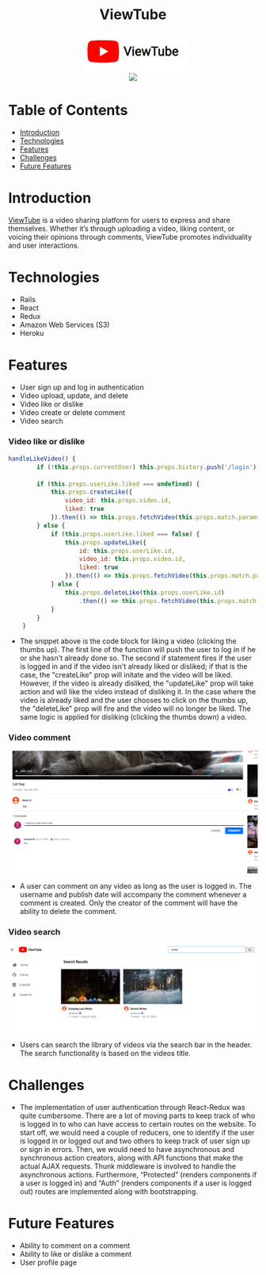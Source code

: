 <h1 align="center">ViewTube</h1>

<div align="center">
   <a href="https://kb-viewtube.herokuapp.com/">
      <img src="./app/assets/images/logo.png">
   </a>
</div>

<div align="center">
   <a href="https://kb-viewtube.herokuapp.com/">
      <img src="./app/assets/images/view-tube-splash-page-02.png">
   </a>
</div>

# Table of Contents
* <a href="#introduction">Introduction</a>
* <a href="#technologies">Technologies</a>
* <a href="#features">Features</a>
* <a href="#challenges">Challenges</a>
* <a href="#futurefeatures">Future Features</a>

<div id="introduction"></div>

# Introduction
[ViewTube](https://kb-viewtube.herokuapp.com/) is a video sharing platform for users to express and share themselves. Whether it’s through uploading a video, liking content, or voicing their opinions through comments, ViewTube promotes individuality and user interactions.

<div id="technologies"></div>

# Technologies
-	Rails
-	React
-	Redux
-	Amazon Web Services (S3)
-	Heroku

<div id="features"></div>

# Features
-	User sign up and log in authentication
-	Video upload, update, and delete
-  Video like or dislike
-  Video create or delete comment
-  Video search

<h3>Video like or dislike</h3>

```javascript
handleLikeVideo() {
        if (!this.props.currentUser) this.props.history.push('/login');

        if (this.props.userLike.liked === undefined) {
            this.props.createLike({
                video_id: this.props.video.id,
                liked: true
            }).then(() => this.props.fetchVideo(this.props.match.params.videoId))
        } else {
            if (this.props.userLike.liked === false) {
                this.props.updateLike({
                    id: this.props.userLike.id,
                    video_id: this.props.video.id,
                    liked: true
                }).then(() => this.props.fetchVideo(this.props.match.params.videoId))
            } else {
                this.props.deleteLike(this.props.userLike.id)
                    .then(() => this.props.fetchVideo(this.props.match.params.videoId))
            }
        }
    }
```

- The snippet above is the code block for liking a video (clicking the thumbs up). The first line of the function will push the user to log in if he or she hasn't already done so. The second if statement fires if the user is logged in and if the video isn't already liked or disliked; if that is the case, the "createLike" prop will initate and the video will be liked. However, if the video is already disliked, the "updateLike" prop will take action and will like the video instead of disliking it. In the case where the video is already liked and the user chooses to click on the thumbs up, the "deleteLike" prop will fire and the video will no longer be liked. The same logic is applied for disliking (clicking the thumbs down) a video.

<h3>Video comment</h3>

<img src="./app/assets/images/view-tube-video-show-page.png">

- A user can comment on any video as long as the user is logged in. The username and publish date will accompany the comment whenever a comment is created. Only the creator of the comment will have the ability to delete the comment.

<h3>Video search</h3>

<img src="./app/assets/images/view-tube-search-bar.png">

- Users can search the library of videos via the search bar in the header. The search functionality is based on the videos title.

<div id="challenges"></div>

# Challenges
-	The implementation of user authentication through React-Redux was quite cumbersome. There are a lot of moving parts to keep track of who is logged in to who can have access to certain routes on the website. To start off, we would need a couple of reducers, one to identify if the user is logged in or logged out and two others to keep track of user sign up or sign in errors. Then, we would need to have asynchronous and synchronous action creators, along with API functions that make the actual AJAX requests. Thunk middleware is involved to handle the asynchronous actions. Furthermore, “Protected” (renders components if a user is logged in) and “Auth” (renders components if a user is logged out) routes are implemented along with bootstrapping.

<div id="futurefeatures"></div>

# Future Features
-	Ability to comment on a comment
-	Ability to like or dislike a comment
-	User profile page
